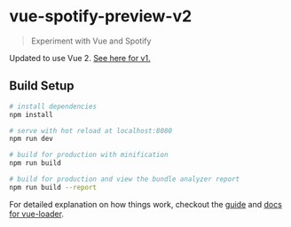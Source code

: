 # vue-spotify-preview-v2

> Experiment with Vue and Spotify

Updated to use Vue 2. [See here for v1.](https://github.com/tjFogarty/vue-spotify-preview)

## Build Setup

``` bash
# install dependencies
npm install

# serve with hot reload at localhost:8080
npm run dev

# build for production with minification
npm run build

# build for production and view the bundle analyzer report
npm run build --report
```

For detailed explanation on how things work, checkout the [guide](http://vuejs-templates.github.io/webpack/) and [docs for vue-loader](http://vuejs.github.io/vue-loader).
